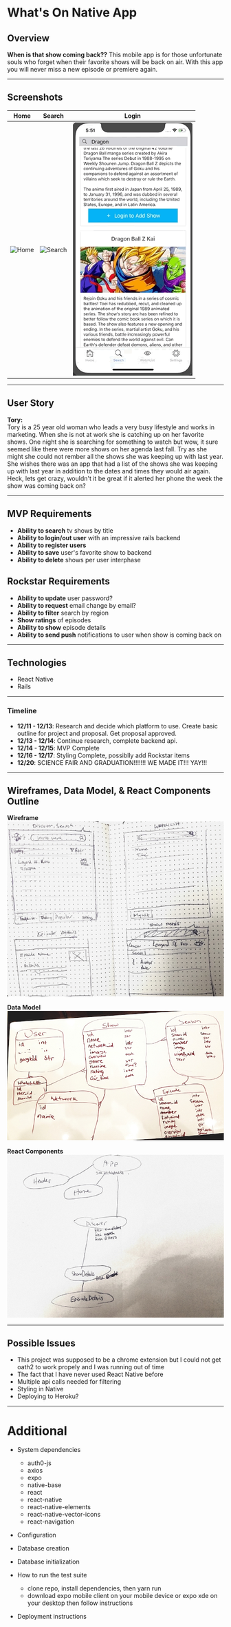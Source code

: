 <h1 align="left">What's On Native App</h1>

## Overview

**When is that show coming back??** This mobile app is for those unfortunate souls who forget when their favorite shows will be back on air. With this app you will never miss a new episode or premiere again. 

---
## Screenshots
| Home | Search | Login |
|---|---|---|
| ![Home](./assets/images/Home.gif)  | ![Search](./assets/images/Search.gif) | ![Login](./assets/images/Login.gif) |

---
## User Story

**Tory:**<br>
Tory is a 25 year old woman who leads a very busy lifestyle and works in marketing. When she is not at work she is catching up on her favorite shows. One night she is searching for something to watch but wow, it sure seemed like there were more shows on her agenda last fall. Try as she might she could not rember all the shows she was keeping up with last year. She wishes there was an app that had a list of the shows she was keeping up with last year in addition to the dates and times they would air again. Heck, lets get crazy, wouldn't it be great if it alerted her phone the week the show was coming back on?


---

## MVP Requirements

* **Ability to search** tv shows by title
* **Ability to login/out user** with an impressive rails backend
* **Ability to register users** 
* **Ability to save** user's favorite show to backend
* **Ability to delete** shows per user interphase

## Rockstar Requirements

* **Ability to update** user password?
* **Ability to request** email change by email?
* **Ability to filter** search by region
* **Show ratings** of episodes
* **Ability to show** episode details
* **Ability to send push** notifications to user when show is coming back on

---

## Technologies

- React Native
- Rails

---
### Timeline 

- **12/11 - 12/13**: Research and decide which platform to use. Create basic outline for project and proposal. Get proposal approved. 
- **12/13 - 12/14**: Continue research, complete backend api.
- **12/14 - 12/15**: MVP Complete
- **12/16 - 12/17**: Styling Complete, possiblly add Rockstar items
- **12/20**: SCIENCE FAIR AND GRADUATION!!!!!!! WE MADE IT!!! YAY!!!

---

## Wireframes, Data Model, & React Components Outline
**Wireframe**<br>
![wireframes](./assets/images/app-wireframes.jpg)<br>

**Data Model**
![data model](./assets/images/data-model.jpg)<br>

**React Components**
![components](./assets/images/react-chart.jpg)

---

## Possible Issues

- This project was supposed to be a chrome extension but I could not get oath2 to work propely and I was running out of time
- The fact that I have never used React Native before
- Multiple api calls needed for filtering
- Styling in Native
- Deploying to Heroku?

---


# Additional

* System dependencies
  - auth0-js
  - axios
  - expo
  - native-base
  - react
  - react-native
  - react-native-elements
  - react-native-vector-icons
  - react-navigation

* Configuration

* Database creation
 
* Database initialization

* How to run the test suite
  - clone repo, install dependencies, then yarn run
  - download expo mobile client on your mobile device or expo xde on your desktop then follow instructions

* Deployment instructions

